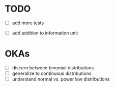 # TODO

- [ ] add more tests
- [ ] add addition to information unit


# OKAs

- [ ] discern between binomial distributions
- [ ] generalize to continuous distributions
- [ ] understand normal vs. power law distributions